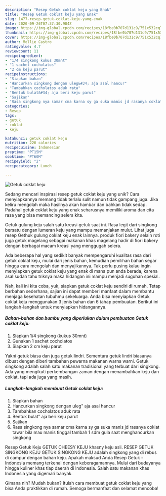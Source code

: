```yaml
---
description: "Resep Getuk coklat keju yang Enak"
title: "Resep Getuk coklat keju yang Enak"
slug: 1477-resep-getuk-coklat-keju-yang-enak
date: 2020-09-26T07:37:30.904Z
image: https://img-global.cpcdn.com/recipes/18fbe0b707d131c9/751x532cq70/getuk-coklat-keju-foto-resep-utama.jpg
thumbnail: https://img-global.cpcdn.com/recipes/18fbe0b707d131c9/751x532cq70/getuk-coklat-keju-foto-resep-utama.jpg
cover: https://img-global.cpcdn.com/recipes/18fbe0b707d131c9/751x532cq70/getuk-coklat-keju-foto-resep-utama.jpg
author: Mollie Castro
ratingvalue: 4.7
reviewcount: 11
recipeingredient:
- "1/4 singkong kukus 30mnt"
- "1 sachet cocholatos"
- "2 cm keju parut"
recipeinstructions:
- "Siapkan bahan"
- "Hancurkan singkong dengan uleg&#34; aja asal hancur"
- "Tambahkan cocholatos aduk rata"
- "Bentuk bulat&#34; aja beri keju parut"
- "Sajikan"
- "Rasa singkong nya samar cma karna sy ga suka manis jd rasanya coklat tawar bila mau manis tinggal tambah 1 sdm gula saat menghancurkan singkong"
categories:
- Resep
tags:
- getuk
- coklat
- keju

katakunci: getuk coklat keju 
nutrition: 220 calories
recipecuisine: Indonesian
preptime: "PT15M"
cooktime: "PT60M"
recipeyield: "2"
recipecategory: Lunch

---
```



![Getuk coklat keju](https://img-global.cpcdn.com/recipes/18fbe0b707d131c9/751x532cq70/getuk-coklat-keju-foto-resep-utama.jpg)

Sedang mencari inspirasi resep getuk coklat keju yang unik? Cara menyiapkannya memang tidak terlalu sulit namun tidak gampang juga. Jika keliru mengolah maka hasilnya akan hambar dan bahkan tidak sedap. Padahal getuk coklat keju yang enak seharusnya memiliki aroma dan cita rasa yang bisa memancing selera kita.

Getuk gulung keju salah satu kreasi getuk saat ini. Rasa legit dari singkong bersatu dengan lumeran keju yang mampu memanjakan mulut. Lihat juga resep Gethuk gulung coklat keju enak lainnya. produk fiori bakery selain roti juga getuk magelang sebagai makanan khas magelang hadir di fiori bakery dengan berbagai macam kreasi yang menggugah selera.

Ada beberapa hal yang sedikit banyak mempengaruhi kualitas rasa dari getuk coklat keju, mulai dari jenis bahan, kemudian pemilihan bahan segar hingga cara mengolah dan menyajikannya. Tak perlu pusing kalau ingin menyiapkan getuk coklat keju yang enak di mana pun anda berada, karena asal sudah tahu triknya maka hidangan ini mampu menjadi suguhan spesial.


Nah, kali ini kita coba, yuk, siapkan getuk coklat keju sendiri di rumah. Tetap berbahan sederhana, sajian ini dapat memberi manfaat dalam membantu menjaga kesehatan tubuhmu sekeluarga. Anda bisa menyiapkan Getuk coklat keju menggunakan 3 jenis bahan dan 6 tahap pembuatan. Berikut ini langkah-langkah untuk menyiapkan hidangannya.

<!--inarticleads1-->

##### Bahan-bahan dan bumbu yang diperlukan dalam pembuatan Getuk coklat keju:

1. Siapkan 1/4 singkong (kukus 30mnt)
1. Gunakan 1 sachet cocholatos
1. Siapkan 2 cm keju parut


Yakni getuk biasa dan juga getuk lindri. Sementara getuk lindri biasanya dibuat dengan diberi tambahan pewarna makanan warna warni. Getuk singkong adalah salah satu makanan tradisional yang terbuat dari singkong. Ada yang mengikuti perkembangan zaman dengan menambahkan keju dan coklat, tapi ada juga yang masih. 

<!--inarticleads2-->

##### Langkah-langkah membuat Getuk coklat keju:

1. Siapkan bahan
1. Hancurkan singkong dengan uleg&#34; aja asal hancur
1. Tambahkan cocholatos aduk rata
1. Bentuk bulat&#34; aja beri keju parut
1. Sajikan
1. Rasa singkong nya samar cma karna sy ga suka manis jd rasanya coklat tawar bila mau manis tinggal tambah 1 sdm gula saat menghancurkan singkong


Resep Getuk Keju GETUK CHEESY KEJU khasny keju asli. RESEP GETUK SINGKONG KEJU GETUK SINGKONG KEJU adalah singkong yang di rebus di campur dengan bahan keju. Apakah maksud Anda Resep Getuk - Indonesia memang terkenal dengan keberagamannya. Mulai dari budayanya hingga kuliner khas tiap daerah di Indonesia. Salah satu makanan khas Indonesia yang digemari banyak. 

Gimana nih? Mudah bukan? Itulah cara membuat getuk coklat keju yang bisa Anda praktikkan di rumah. Semoga bermanfaat dan selamat mencoba!
